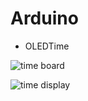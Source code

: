 # Arduino

* OLEDTime

![time board](/OLEDtime/arduino_yun_time_board.jpg)

![time display](/OLEDtime/arduino_yun_time_display.jpg)
